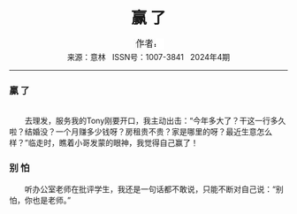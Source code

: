 # <center>赢 了</center> 

<div align=center><img src="https://raw.githubusercontent.com/leaguecn/magazines/main/img_authors/%25d7%25f7%25d5%25df%25a3%25ba.jpg"></div> 

<center>来源：意林   ISSN号：1007-3841   2024年4期</center> 


* * *


### 贏 了

  
<br>　　去理发，服务我的Tony刚要开口，我主动出击：“今年多大了？干这一行多久啦？结婚没？一个月赚多少钱呀？房租贵不贵？家是哪里的呀？最近生意怎么样？”临走时，瞧着小哥发蒙的眼神，我觉得自己赢了！

### 别 怕

  
　　听办公室老师在批评学生，我还是一句话都不敢说，只能不断对自己说：“别怕，你也是老师。”